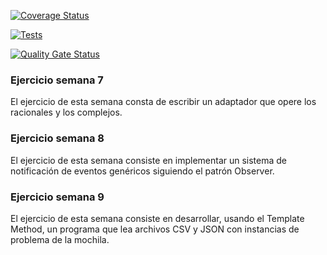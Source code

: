 [![Coverage Status](https://coveralls.io/repos/github/alu0101130026/repo-modificaciones/badge.svg?branch=main)](https://coveralls.io/github/alu0101130026/repo-modificaciones?branch=main)

[![Tests](https://github.com/alu0101130026/repo-modificaciones/actions/workflows/node.js.yml/badge.svg)](https://github.com/alu0101130026/repo-modificaciones/actions/workflows/node.js.yml)

[![Quality Gate Status](https://sonarcloud.io/api/project_badges/measure?project=alu0101130026_repo-modificaciones&metric=alert_status)](https://sonarcloud.io/summary/new_code?id=alu0101130026_repo-modificaciones)

### Ejercicio semana 7

El ejercicio de esta semana consta de escribir un adaptador que opere los racionales y los complejos.

### Ejercicio semana 8

El ejercicio de esta semana consiste en implementar un sistema de notificación de eventos genéricos siguiendo el patrón Observer.

### Ejercicio semana 9

El ejercicio de esta semana consiste en desarrollar, usando el Template Method, un programa que lea archivos CSV y JSON con instancias de problema de la mochila.
